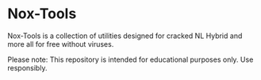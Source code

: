 # Nox-Tools

Nox-Tools is a collection of utilities designed for cracked NL Hybrid and more all for free without viruses.

Please note: This repository is intended for educational purposes only. Use responsibly.
